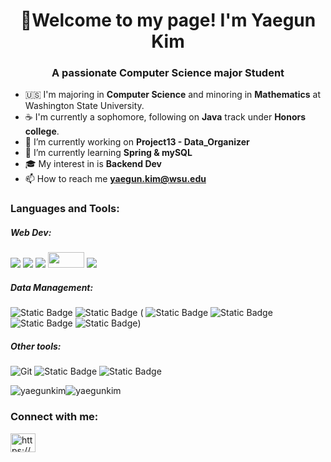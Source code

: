 <h1 align="center">👋Welcome to my page! I'm Yaegun Kim</h1>
<h3 align="center">A passionate Computer Science major Student</h3>

- 🇺🇸 I'm majoring in **Computer Science** and minoring in **Mathematics** at Washington State University.
- ☕️ I'm currently a sophomore, following on **Java** track under **Honors college**.
- 🔭 I’m currently working on **Project13 - Data_Organizer**
- 🌱 I’m currently learning **Spring & mySQL**
- 🎓 My interest in is **Backend Dev**
- 📫 How to reach me **yaegun.kim@wsu.edu**

<h3 align="left">Languages and Tools:</h3>

<h5 align="left">Web Dev:</h5>
<p>
    <img src="https://img.shields.io/badge/-HTML5-F05032?style=for-the-badge&logo=html5&logoColor=ffffff">
    <img src="https://img.shields.io/badge/-CSS3-007ACC?style=for-the-badge&logo=css3">
    <img src="https://img.shields.io/badge/-JavaScript-%23F7DF1C?style=for-the-badge&logo=javascript&logoColor=000000&labelColor=%23F7DF1C&color=%23FFCE5A">
    <img src="https://github.com/YaegunKim/YaegunKim/assets/117888155/ccd0369e-f186-48e8-82b2-e336a3184bc8" width="58" height="25">
    <img src="https://img.shields.io/badge/spring-green?style=for-the-badge&logo=spring">
</p>

<h5>Data Management:</h5>

![Static Badge](https://img.shields.io/badge/mySQL-FFB22B?style=for-the-badge&logo=mysql)
![Static Badge](https://img.shields.io/badge/python-dfdfdf?style=for-the-badge&logo=python)
(
![Static Badge](https://img.shields.io/badge/numpy-3DA5FF?style=for-the-badge&logo=numpy)
![Static Badge](https://img.shields.io/badge/pandas-AEDAFF?style=for-the-badge&logo=pandas)
![Static Badge](https://img.shields.io/badge/seaborn-94BCDF?style=for-the-badge&logo=seaborn)
![Static Badge](https://img.shields.io/badge/matplotlib-FFAB00?style=for-the-badge&logo=seaborn))

<h5 align="left">Other tools:</h5>

![Git](https://img.shields.io/badge/-Git-F05032?style=for-the-badge&logo=git&logoColor=ffffff)
![Static Badge](https://img.shields.io/badge/slack-FF004D?style=for-the-badge&logo=slack)
![Static Badge](https://img.shields.io/badge/trello-black?style=for-the-badge&logo=trello)

<p><img align="center" src="https://github-readme-stats.vercel.app/api/top-langs?username=yaegunkim&show_icons=true&locale=en&layout=compact" alt="yaegunkim" /><img align="center" src="https://github-readme-streak-stats.herokuapp.com/?user=yaegunkim&" alt="yaegunkim" /></p>

<h3 align="left">Connect with me:</h3>
<p align="left">
<a href="https://linkedin.com/in/https://www.linkedin.com/in/yaegun-kim-952661272/" target="blank"><img align="center" src="https://raw.githubusercontent.com/rahuldkjain/github-profile-readme-generator/master/src/images/icons/Social/linked-in-alt.svg" alt="https://www.linkedin.com/in/yaegun-kim-952661272/" height="30" width="40" /></a>
</p>
